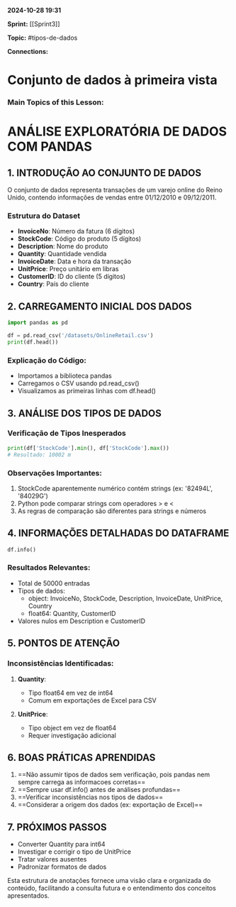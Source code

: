 
**2024-10-28 19:31**

**Sprint:** [[Sprint3]]

**Topic:** #tipos-de-dados

**Connections:** 

# **Conjunto de dados à primeira vista**
### Main Topics of this Lesson:

# ANÁLISE EXPLORATÓRIA DE DADOS COM PANDAS

## 1. INTRODUÇÃO AO CONJUNTO DE DADOS
O conjunto de dados representa transações de um varejo online do Reino Unido, contendo informações de vendas entre 01/12/2010 e 09/12/2011.

### Estrutura do Dataset
- **InvoiceNo**: Número da fatura (6 dígitos)
- **StockCode**: Código do produto (5 dígitos)
- **Description**: Nome do produto
- **Quantity**: Quantidade vendida
- **InvoiceDate**: Data e hora da transação
- **UnitPrice**: Preço unitário em libras
- **CustomerID**: ID do cliente (5 dígitos)
- **Country**: País do cliente

## 2. CARREGAMENTO INICIAL DOS DADOS

```python
import pandas as pd 

df = pd.read_csv('/datasets/OnlineRetail.csv')
print(df.head())
```

### Explicação do Código:
- Importamos a biblioteca pandas
- Carregamos o CSV usando pd.read_csv()
- Visualizamos as primeiras linhas com df.head()

## 3. ANÁLISE DOS TIPOS DE DADOS

### Verificação de Tipos Inesperados

```python
print(df['StockCode'].min(), df['StockCode'].max())
# Resultado: 10002 m
```

### Observações Importantes:
1. StockCode aparentemente numérico contém strings (ex: '82494L', '84029G')
2. Python pode comparar strings com operadores > e <
3. As regras de comparação são diferentes para strings e números

## 4. INFORMAÇÕES DETALHADAS DO DATAFRAME

```python
df.info()
```

### Resultados Relevantes:
- Total de 50000 entradas
- Tipos de dados:
  - object: InvoiceNo, StockCode, Description, InvoiceDate, UnitPrice, Country
  - float64: Quantity, CustomerID
- Valores nulos em Description e CustomerID

## 5. PONTOS DE ATENÇÃO

### Inconsistências Identificadas:
1. **Quantity**: 
   - Tipo float64 em vez de int64
   - Comum em exportações de Excel para CSV

2. **UnitPrice**:
   - Tipo object em vez de float64
   - Requer investigação adicional

## 6. BOAS PRÁTICAS APRENDIDAS

1. ==Não assumir tipos de dados sem verificação, pois pandas nem sempre carrega as informacoes corretas==
2. ==Sempre usar df.info() antes de análises profundas==
3. ==Verificar inconsistências nos tipos de dados==
4. ==Considerar a origem dos dados (ex: exportação de Excel)==

## 7. PRÓXIMOS PASSOS
- Converter Quantity para int64
- Investigar e corrigir o tipo de UnitPrice
- Tratar valores ausentes
- Padronizar formatos de dados

Esta estrutura de anotações fornece uma visão clara e organizada do conteúdo, facilitando a consulta futura e o entendimento dos conceitos apresentados.








